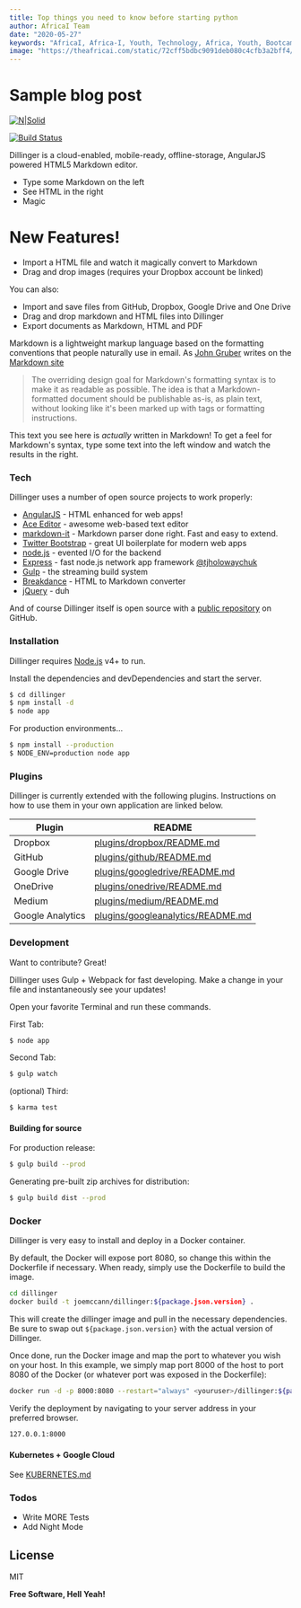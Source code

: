 ```yaml
---
title: Top things you need to know before starting python
author: AfricaI Team
date: "2020-05-27"
keywords: "AfricaI, Africa-I, Youth, Technology, Africa, Youth, Bootcamps, Tutoring, Online, Rwanda, Kenya"
image: "https://theafricai.com/static/72cff5bdbc9091deb080c4cfb3a2bff4/39ef9/codingBootcamp.png"
---
```



# Sample blog post

[![N|Solid](https://cldup.com/dTxpPi9lDf.thumb.png)](https://nodesource.com/products/nsolid)

[![Build Status](https://travis-ci.org/joemccann/dillinger.svg?branch=master)](https://travis-ci.org/joemccann/dillinger)

Dillinger is a cloud-enabled, mobile-ready, offline-storage, AngularJS powered HTML5 Markdown editor.

  - Type some Markdown on the left
  - See HTML in the right
  - Magic

# New Features!

  - Import a HTML file and watch it magically convert to Markdown
  - Drag and drop images (requires your Dropbox account be linked)


You can also:
  - Import and save files from GitHub, Dropbox, Google Drive and One Drive
  - Drag and drop markdown and HTML files into Dillinger
  - Export documents as Markdown, HTML and PDF

Markdown is a lightweight markup language based on the formatting conventions that people naturally use in email.  As [John Gruber] writes on the [Markdown site][df1]

> The overriding design goal for Markdown's
> formatting syntax is to make it as readable
> as possible. The idea is that a
> Markdown-formatted document should be
> publishable as-is, as plain text, without
> looking like it's been marked up with tags
> or formatting instructions.

This text you see here is *actually* written in Markdown! To get a feel for Markdown's syntax, type some text into the left window and watch the results in the right.

### Tech

Dillinger uses a number of open source projects to work properly:

* [AngularJS] - HTML enhanced for web apps!
* [Ace Editor] - awesome web-based text editor
* [markdown-it] - Markdown parser done right. Fast and easy to extend.
* [Twitter Bootstrap] - great UI boilerplate for modern web apps
* [node.js] - evented I/O for the backend
* [Express] - fast node.js network app framework [@tjholowaychuk]
* [Gulp] - the streaming build system
* [Breakdance](https://breakdance.github.io/breakdance/) - HTML to Markdown converter
* [jQuery] - duh

And of course Dillinger itself is open source with a [public repository][dill]
 on GitHub.

### Installation

Dillinger requires [Node.js](https://nodejs.org/) v4+ to run.

Install the dependencies and devDependencies and start the server.

```sh
$ cd dillinger
$ npm install -d
$ node app
```

For production environments...

```sh
$ npm install --production
$ NODE_ENV=production node app
```

### Plugins

Dillinger is currently extended with the following plugins. Instructions on how to use them in your own application are linked below.

| Plugin | README |
| ------ | ------ |
| Dropbox | [plugins/dropbox/README.md][PlDb] |
| GitHub | [plugins/github/README.md][PlGh] |
| Google Drive | [plugins/googledrive/README.md][PlGd] |
| OneDrive | [plugins/onedrive/README.md][PlOd] |
| Medium | [plugins/medium/README.md][PlMe] |
| Google Analytics | [plugins/googleanalytics/README.md][PlGa] |


### Development

Want to contribute? Great!

Dillinger uses Gulp + Webpack for fast developing.
Make a change in your file and instantaneously see your updates!

Open your favorite Terminal and run these commands.

First Tab:
```sh
$ node app
```

Second Tab:
```sh
$ gulp watch
```

(optional) Third:
```sh
$ karma test
```
#### Building for source
For production release:
```sh
$ gulp build --prod
```
Generating pre-built zip archives for distribution:
```sh
$ gulp build dist --prod
```
### Docker
Dillinger is very easy to install and deploy in a Docker container.

By default, the Docker will expose port 8080, so change this within the Dockerfile if necessary. When ready, simply use the Dockerfile to build the image.

```sh
cd dillinger
docker build -t joemccann/dillinger:${package.json.version} .
```
This will create the dillinger image and pull in the necessary dependencies. Be sure to swap out `${package.json.version}` with the actual version of Dillinger.

Once done, run the Docker image and map the port to whatever you wish on your host. In this example, we simply map port 8000 of the host to port 8080 of the Docker (or whatever port was exposed in the Dockerfile):

```sh
docker run -d -p 8000:8080 --restart="always" <youruser>/dillinger:${package.json.version}
```

Verify the deployment by navigating to your server address in your preferred browser.

```sh
127.0.0.1:8000
```

#### Kubernetes + Google Cloud

See [KUBERNETES.md](https://github.com/joemccann/dillinger/blob/master/KUBERNETES.md)


### Todos

 - Write MORE Tests
 - Add Night Mode

License
----

MIT


**Free Software, Hell Yeah!**

[//]: # (These are reference links used in the body of this note and get stripped out when the markdown processor does its job. There is no need to format nicely because it shouldn't be seen. Thanks SO - http://stackoverflow.com/questions/4823468/store-comments-in-markdown-syntax)


   [dill]: <https://github.com/joemccann/dillinger>
   [git-repo-url]: <https://github.com/joemccann/dillinger.git>
   [john gruber]: <http://daringfireball.net>
   [df1]: <http://daringfireball.net/projects/markdown/>
   [markdown-it]: <https://github.com/markdown-it/markdown-it>
   [Ace Editor]: <http://ace.ajax.org>
   [node.js]: <http://nodejs.org>
   [Twitter Bootstrap]: <http://twitter.github.com/bootstrap/>
   [jQuery]: <http://jquery.com>
   [@tjholowaychuk]: <http://twitter.com/tjholowaychuk>
   [express]: <http://expressjs.com>
   [AngularJS]: <http://angularjs.org>
   [Gulp]: <http://gulpjs.com>

   [PlDb]: <https://github.com/joemccann/dillinger/tree/master/plugins/dropbox/README.md>
   [PlGh]: <https://github.com/joemccann/dillinger/tree/master/plugins/github/README.md>
   [PlGd]: <https://github.com/joemccann/dillinger/tree/master/plugins/googledrive/README.md>
   [PlOd]: <https://github.com/joemccann/dillinger/tree/master/plugins/onedrive/README.md>
   [PlMe]: <https://github.com/joemccann/dillinger/tree/master/plugins/medium/README.md>
   [PlGa]: <https://github.com/RahulHP/dillinger/blob/master/plugins/googleanalytics/README.md>
